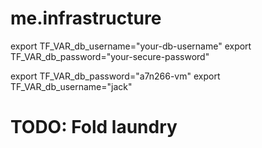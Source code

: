 # me.infrastructure


export TF_VAR_db_username="your-db-username"
export TF_VAR_db_password="your-secure-password"

export TF_VAR_db_password="a7n266-vm"
export TF_VAR_db_username="jack"

# TODO: Fold laundry